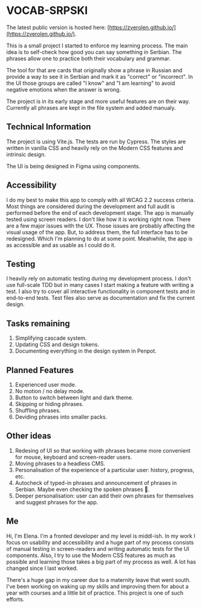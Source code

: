 # VOCAB-SRPSKI

The latest public version is hosted here: [https://zverolen.github.io/](https://zverolen.github.io/).

This is a small project I started to enforce my learning process. The main idea is to self-check how good you can say something in Serbian. The phrases allow one to practice both their vocabulary and grammar.

The tool for that are cards that originally show a phrase in Russian and provide a way to see it in Serbian and mark it as "correct" or "incorrect". In the UI those groups are called "I know" and "I am learning" to avoid negative emotions when the answer is wrong.

The project is in its early stage and more useful features are on their way. Currently all phrases are kept in the file system and added manualy.

## Technical Information
The project is using Vite.js. The tests are run by Cypress. The styles are written in vanilla CSS and heavily rely on the Modern CSS features and intrinsic design.

The UI is being designed in Figma using components.

## Accessibility
I do my best to make this app to comply with all WCAG 2.2 success criteria. Most things are considered during the development and full audit is performed before the end of each development stage.
The app is manually tested using screen readers. I don't like how it is working right now. There are a few major issues with the UX. Those issues are probably affecting the visual usage of the app. But, to address them, the full interface has to be redesigned. Which I'm planning to do at some point. Meahwhile, the app is as accessible and as usable as I could do it.

## Testing
I heavily rely on automatic testing during my development process. I don't use full-scale TDD but in many cases I start making a feature with writing a test. I also try to cover all interactive functionality in component tests and in end-to-end tests. Test files also serve as documentation and fix the current design.

## Tasks remaining
1. Simplifying cascade system.
2. Updating CSS and design tokens.
3. Documenting everything in the design system in Penpot.

## Planned Features
1. Experienced user mode.
2. No motion / no delay mode.
3. Button to switch between light and dark theme.
4. Skipping or hiding phrases.
5. Shuffling phrases.
6. Deviding phrases into smaller packs.

## Other ideas
1. Redesing of UI so that working with phrases became more convenient for mouse, keyboard and screen-reader users.
2. Moving phrases to a headless CMS.
3. Personalisation of the experience of a particular user: history, progress, etc.
4. Autocheck of typed-in phrases and announcement of phrases in Serbian. Maybe even checking the spoken phrases 🫢.
5. Deeper personalisation: user can add their own phrases for themselves and suggest phrases for the app.

## Me
Hi, I'm Elena. I'm a fronted developer and my level is middl-ish. In my work I focus on usability and accessibility and a huge part of my process consists of manual testing in screen-readers and writing automatic tests for the UI components. Also, I try to use the Modern CSS features as much as possible and learning those takes a big part of my process as well. A lot has changed since I last worked.

There's a huge gap in my career due to a maternity leave that went south. I've been working on waking up my skills and improving them for about a year with courses and a little bit of practice. This project is one of such efforts.

